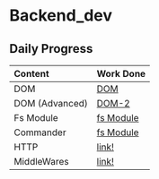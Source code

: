 ﻿# Backend_dev
## Daily Progress
| Content | Work Done |
|:---|:---|
|  DOM | <a href="https://projects.100xdevs.com/tracks/dom-1/Basics-of-DOM-1">DOM |
| DOM (Advanced) | <a href="https://projects.100xdevs.com/tracks/dom-2/DOM-Part-2--1">DOM-2 |
| Fs Module | <a href="https://github.com/Shubh-ujala/Backend_dev/tree/main/01_fs_module"> fs Module |
| Commander | <a href="https://github.com/Shubh-ujala/Backend_dev/tree/main/Backend/CLI_assignment"> fs Module |
| HTTP | <a href="https://github.com/Shubh-ujala/Backend_dev/tree/main/Backend/HTTP"> link! |
| MiddleWares | <a href="https://github.com/Shubh-ujala/Backend_dev/tree/main/Backend/Middlewares_"> link! |
